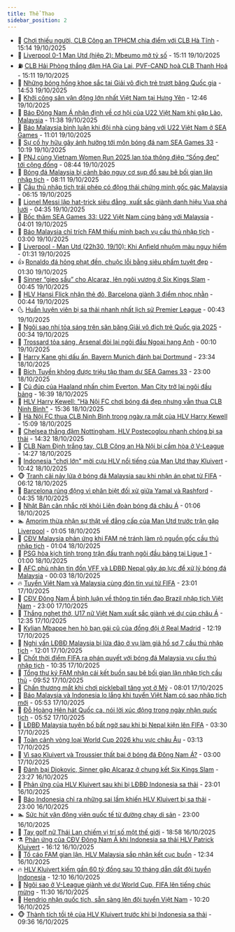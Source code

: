 ```yaml
---
title: Thể Thao
sidebar_position: 2
---
```


<!-- dantri-the-thao:START -->
- 🎡 [Chơi thiếu người, CLB Công an TPHCM chia điểm với CLB Hà Tĩnh](https://dantri.com.vn/the-thao/choi-thieu-nguoi-clb-cong-an-tphcm-chia-diem-voi-clb-ha-tinh-20251019215441205.htm) - 15:14 19/10/2025
- 💯 [Liverpool 0-1 Man Utd &lpar;hiệp 2&rpar;: Mbeumo mở tỷ số](https://dantri.com.vn/the-thao/liverpool-0-1-man-utd-hiep-2-mbeumo-mo-ty-so-20251019221114786.htm) - 15:11 19/10/2025
- ⛽️ [CLB Hải Phòng thắng đậm HA Gia Lai, PVF-CAND hoà CLB Thanh Hoá](https://dantri.com.vn/the-thao/clb-hai-phong-thang-dam-ha-gia-lai-pvf-cand-hoa-clb-thanh-hoa-20251019220518746.htm) - 15:11 19/10/2025
- 💃 [Những bóng hồng khoe sắc tại Giải vô địch trẻ trượt băng Quốc gia](https://dantri.com.vn/the-thao/nhung-bong-hong-khoe-sac-tai-giai-vo-dich-tre-truot-bang-quoc-gia-20251019091120692.htm) - 14:53 19/10/2025
- 🌈 [Khởi công sân vận động lớn nhất Việt Nam tại Hưng Yên](https://dantri.com.vn/the-thao/khoi-cong-san-van-dong-lon-nhat-viet-nam-tai-hung-yen-20251019193955269.htm) - 12:46 19/10/2025
- 🦅 [Báo Đông Nam Á nhận định về cơ hội của U22 Việt Nam khi gặp Lào, Malaysia](https://dantri.com.vn/the-thao/bao-dong-nam-a-nhan-dinh-ve-co-hoi-cua-u22-viet-nam-khi-gap-lao-malaysia-20251019155238230.htm) - 11:38 19/10/2025
- 🌝 [Báo Malaysia bình luận khi đội nhà cùng bảng với U22 Việt Nam ở SEA Games](https://dantri.com.vn/the-thao/bao-malaysia-binh-luan-khi-doi-nha-cung-bang-voi-u22-viet-nam-o-sea-games-20251019180102242.htm) - 11:01 19/10/2025
- 🚀 [Sự cố hy hữu gây ảnh hưởng tới môn bóng đá nam SEA Games 33](https://dantri.com.vn/the-thao/su-co-hy-huu-gay-anh-huong-toi-mon-bong-da-nam-sea-games-33-20251019171854955.htm) - 10:19 19/10/2025
- 🎉 [PNJ cùng Vietnam Women Run 2025 lan tỏa thông điệp “Sống đẹp” tới cộng đồng](https://dantri.com.vn/the-thao/pnj-cung-vietnam-women-run-2025-lan-toa-thong-diep-song-dep-toi-cong-dong-20251019153523073.htm) - 08:44 19/10/2025
- 📝 [Bóng đá Malaysia bị cảnh báo nguy cơ sụp đổ sau bê bối gian lận nhập tịch](https://dantri.com.vn/the-thao/bong-da-malaysia-bi-canh-bao-nguy-co-sup-do-sau-be-boi-gian-lan-nhap-tich-20251019085311519.htm) - 08:11 19/10/2025
- 🦄 [Cầu thủ nhập tịch trái phép có động thái chứng minh gốc gác Malaysia](https://dantri.com.vn/the-thao/cau-thu-nhap-tich-trai-phep-co-dong-thai-chung-minh-goc-gac-malaysia-20251019125735566.htm) - 06:15 19/10/2025
- 🎉 [Lionel Messi lập hat-trick siêu đẳng, xuất sắc giành danh hiệu Vua phá lưới](https://dantri.com.vn/the-thao/lionel-messi-lap-hat-trick-sieu-dang-xuat-sac-gianh-danh-hieu-vua-pha-luoi-20251019112230011.htm) - 04:35 19/10/2025
- 💼 [Bốc thăm SEA Games 33: U22 Việt Nam cùng bảng với Malaysia](https://dantri.com.vn/the-thao/boc-tham-sea-games-33-u22-viet-nam-cung-bang-voi-malaysia-20251019085455581.htm) - 04:01 19/10/2025
- 🤡 [Báo Malaysia chỉ trích FAM thiếu minh bạch vụ cầu thủ nhập tịch](https://dantri.com.vn/the-thao/bao-malaysia-chi-trich-fam-thieu-minh-bach-vu-cau-thu-nhap-tich-20251018233814107.htm) - 03:00 19/10/2025
- 🦆 [Liverpool - Man Utd &lpar;22h30, 19/10&rpar;: Khi Anfield nhuộm màu nguy hiểm](https://dantri.com.vn/the-thao/liverpool-man-utd-22h30-1910-khi-anfield-nhuom-mau-nguy-hiem-20251019080356104.htm) - 01:31 19/10/2025
- 👍 [Ronaldo đá hỏng phạt đền, chuộc lỗi bằng siêu phẩm tuyệt đẹp](https://dantri.com.vn/the-thao/ronaldo-da-hong-phat-den-chuoc-loi-bang-sieu-pham-tuyet-dep-20251019081655692.htm) - 01:30 19/10/2025
- 💼 [Sinner “gieo sầu” cho Alcaraz, lên ngôi vương ở Six Kings Slam](https://dantri.com.vn/the-thao/sinner-gieo-sau-cho-alcaraz-len-ngoi-vuong-o-six-kings-slam-20251019063411371.htm) - 00:45 19/10/2025
- 🦒 [HLV Hansi Flick nhận thẻ đỏ, Barcelona giành 3 điểm nhọc nhằn](https://dantri.com.vn/the-thao/hlv-hansi-flick-nhan-the-do-barcelona-gianh-3-diem-nhoc-nhan-20251019074226245.htm) - 00:44 19/10/2025
- 🌜 [Huấn luyện viên bị sa thải nhanh nhất lịch sử Premier League](https://dantri.com.vn/the-thao/huan-luyen-vien-bi-sa-thai-nhanh-nhat-lich-su-premier-league-20251018230454302.htm) - 00:43 19/10/2025
- 🦆 [Ngôi sao nhí tỏa sáng trên sân băng Giải vô địch trẻ Quốc gia 2025](https://dantri.com.vn/the-thao/ngoi-sao-nhi-toa-sang-tren-san-bang-giai-vo-dich-tre-quoc-gia-2025-20251018210305156.htm) - 00:34 19/10/2025
- 💪 [Trossard tỏa sáng, Arsenal đòi lại ngôi đầu Ngoại hạng Anh](https://dantri.com.vn/the-thao/trossard-toa-sang-arsenal-doi-lai-ngoi-dau-ngoai-hang-anh-20251019070747357.htm) - 00:10 19/10/2025
- 🧠 [Harry Kane ghi dấu ấn, Bayern Munich đánh bại Dortmund](https://dantri.com.vn/the-thao/harry-kane-ghi-dau-an-bayern-munich-danh-bai-dortmund-20251019025757850.htm) - 23:34 18/10/2025
- 🦄 [Bích Tuyền không được triệu tập tham dự SEA Games 33](https://dantri.com.vn/the-thao/bich-tuyen-khong-duoc-trieu-tap-tham-du-sea-games-33-20251019065934822.htm) - 23:00 18/10/2025
- 🥸 [Cú đúp của Haaland nhấn chìm Everton, Man City trở lại ngôi đầu bảng](https://dantri.com.vn/the-thao/cu-dup-cua-haaland-nhan-chim-everton-man-city-tro-lai-ngoi-dau-bang-20251018233812836.htm) - 16:39 18/10/2025
- 🤠 [HLV Harry Kewell: &quot;Hà Nội FC chơi bóng đá đẹp nhưng vẫn thua CLB Ninh Bình&quot;](https://dantri.com.vn/the-thao/hlv-harry-kewell-ha-noi-fc-choi-bong-da-dep-nhung-van-thua-clb-ninh-binh-20251018222142788.htm) - 15:36 18/10/2025
- 👺 [Hà Nội FC thua CLB Ninh Bình trong ngày ra mắt của HLV Harry Kewell](https://dantri.com.vn/the-thao/ha-noi-fc-thua-clb-ninh-binh-trong-ngay-ra-mat-cua-hlv-harry-kewell-20251018220050641.htm) - 15:09 18/10/2025
- 📝 [Chelsea thắng đậm Nottingham, HLV Postecoglou nhanh chóng bị sa thải](https://dantri.com.vn/the-thao/chelsea-thang-dam-nottingham-hlv-postecoglou-nhanh-chong-bi-sa-thai-20251018213136488.htm) - 14:32 18/10/2025
- 🦆 [CLB Nam Định trắng tay, CLB Công an Hà Nội bị cầm hòa ở V-League](https://dantri.com.vn/the-thao/clb-nam-dinh-trang-tay-clb-cong-an-ha-noi-bi-cam-hoa-o-v-league-20251018204416899.htm) - 14:27 18/10/2025
- 🥳 [Indonesia &quot;chơi lớn&quot; mời cựu HLV nổi tiếng của Man Utd thay Kluivert](https://dantri.com.vn/the-thao/indonesia-choi-lon-moi-cuu-hlv-noi-tieng-cua-man-utd-thay-kluivert-20251018174230628.htm) - 10:42 18/10/2025
- 🐵 [Tranh cãi nảy lửa ở bóng đá Malaysia sau khi nhận án phạt từ FIFA](https://dantri.com.vn/the-thao/tranh-cai-nay-lua-o-bong-da-malaysia-sau-khi-nhan-an-phat-tu-fifa-20251018115727428.htm) - 06:12 18/10/2025
- 🤩 [Barcelona rúng động vì phân biệt đối xử giữa Yamal và Rashford](https://dantri.com.vn/the-thao/barcelona-rung-dong-vi-phan-biet-doi-xu-giua-yamal-va-rashford-20251018113458781.htm) - 04:35 18/10/2025
- 🤠 [Nhật Bản cân nhắc rời khỏi Liên đoàn bóng đá châu Á](https://dantri.com.vn/the-thao/nhat-ban-can-nhac-roi-khoi-lien-doan-bong-da-chau-a-20251018095049134.htm) - 01:06 18/10/2025
- 🏊 [Amorim thừa nhận sự thật về đẳng cấp của Man Utd trước trận gặp Liverpool](https://dantri.com.vn/the-thao/amorim-thua-nhan-su-that-ve-dang-cap-cua-man-utd-truoc-tran-gap-liverpool-20251017203701382.htm) - 01:05 18/10/2025
- 🗽 [CĐV Malaysia phản ứng khi FAM né tránh làm rõ nguồn gốc cầu thủ nhập tịch](https://dantri.com.vn/the-thao/cdv-malaysia-phan-ung-khi-fam-ne-tranh-lam-ro-nguon-goc-cau-thu-nhap-tich-20251018002506895.htm) - 01:04 18/10/2025
- 🚀 [PSG hòa kịch tính trong trận đấu tranh ngôi đầu bảng tại Ligue 1](https://dantri.com.vn/the-thao/psg-hoa-kich-tinh-trong-tran-dau-tranh-ngoi-dau-bang-tai-ligue-1-20251018081643262.htm) - 01:00 18/10/2025
- 🎉 [AFC phủ nhận tin đồn VFF và LĐBĐ Nepal gây áp lực để xử lý bóng đá Malaysia](https://dantri.com.vn/the-thao/afc-phu-nhan-tin-don-vff-va-ldbd-nepal-gay-ap-luc-de-xu-ly-bong-da-malaysia-20251017233332226.htm) - 00:03 18/10/2025
- 🔥 [Tuyển Việt Nam và Malaysia cùng đón tin vui từ FIFA](https://dantri.com.vn/the-thao/tuyen-viet-nam-va-malaysia-cung-don-tin-vui-tu-fifa-20251017234849229.htm) - 23:01 17/10/2025
- 🎉 [CĐV Đông Nam Á bình luận về thông tin tiền đạo Brazil nhập tịch Việt Nam](https://dantri.com.vn/the-thao/cdv-dong-nam-a-binh-luan-ve-thong-tin-tien-dao-brazil-nhap-tich-viet-nam-20251017175204961.htm) - 23:00 17/10/2025
- 🎡 [Thắng nghẹt thở, U17 nữ Việt Nam xuất sắc giành vé dự cúp châu Á](https://dantri.com.vn/the-thao/thang-nghet-tho-u17-nu-viet-nam-xuat-sac-gianh-ve-du-cup-chau-a-20251017193451839.htm) - 12:35 17/10/2025
- 🐻 [Kylian Mbappe hẹn hò bạn gái cũ của đồng đội ở Real Madrid](https://dantri.com.vn/the-thao/kylian-mbappe-hen-ho-ban-gai-cu-cua-dong-doi-o-real-madrid-20251017191935122.htm) - 12:19 17/10/2025
- 🌊 [Nghi vấn LĐBĐ Malaysia bị lừa đảo ở vụ làm giả hồ sơ 7 cầu thủ nhập tịch](https://dantri.com.vn/the-thao/nghi-van-ldbd-malaysia-bi-lua-dao-o-vu-lam-gia-ho-so-7-cau-thu-nhap-tich-20251017190135126.htm) - 12:01 17/10/2025
- 💃 [Chốt thời điểm FIFA ra phán quyết với bóng đá Malaysia vụ cầu thủ nhập tịch](https://dantri.com.vn/the-thao/chot-thoi-diem-fifa-ra-phan-quyet-voi-bong-da-malaysia-vu-cau-thu-nhap-tich-20251017165829097.htm) - 10:35 17/10/2025
- 🤔 [Tổng thư ký FAM nhận cái kết buồn sau bê bối gian lận nhập tịch cầu thủ](https://dantri.com.vn/the-thao/tong-thu-ky-fam-nhan-cai-ket-buon-sau-be-boi-gian-lan-nhap-tich-cau-thu-20251017155950944.htm) - 09:52 17/10/2025
- 🤭 [Chấn thương mắt khi chơi pickleball tăng vọt ở Mỹ](https://dantri.com.vn/the-thao/chan-thuong-mat-khi-choi-pickleball-tang-vot-o-my-20251017140259434.htm) - 08:01 17/10/2025
- 👹 [Báo Malaysia và Indonesia lo lắng khi tuyển Việt Nam có sao nhập tịch mới](https://dantri.com.vn/the-thao/bao-malaysia-va-indonesia-lo-lang-khi-tuyen-viet-nam-co-sao-nhap-tich-moi-20251017125316137.htm) - 05:53 17/10/2025
- 🗽 [Đỗ Hoàng Hên hát Quốc ca, nói lời xúc động trong ngày nhận quốc tịch](https://dantri.com.vn/the-thao/do-hoang-hen-hat-quoc-ca-noi-loi-xuc-dong-trong-ngay-nhan-quoc-tich-20251017134333823.htm) - 05:52 17/10/2025
- 🥳 [LĐBĐ Malaysia tuyên bố bất ngờ sau khi bị Nepal kiện lên FIFA](https://dantri.com.vn/the-thao/ldbd-malaysia-tuyen-bo-bat-ngo-sau-khi-bi-nepal-kien-len-fifa-20251017103032384.htm) - 03:30 17/10/2025
- 💃 [Toàn cảnh vòng loại World Cup 2026 khu vực châu Âu](https://dantri.com.vn/the-thao/toan-canh-vong-loai-world-cup-2026-khu-vuc-chau-au-20251017093319400.htm) - 03:13 17/10/2025
- 🧰 [Vì sao Kluivert và Troussier thất bại ở bóng đá Đông Nam Á?](https://dantri.com.vn/the-thao/vi-sao-kluivert-va-troussier-that-bai-o-bong-da-dong-nam-a-20251017004815742.htm) - 03:00 17/10/2025
- 💪 [Đánh bại Djokovic, Sinner gặp Alcaraz ở chung kết Six Kings Slam](https://dantri.com.vn/the-thao/danh-bai-djokovic-sinner-gap-alcaraz-o-chung-ket-six-kings-slam-20251017062254058.htm) - 23:27 16/10/2025
- 🚀 [Phản ứng của HLV Kluivert sau khi bị LĐBĐ Indonesia sa thải](https://dantri.com.vn/the-thao/phan-ung-cua-hlv-kluivert-sau-khi-bi-ldbd-indonesia-sa-thai-20251016230018614.htm) - 23:01 16/10/2025
- 🤠 [Báo Indonesia chỉ ra những sai lầm khiến HLV Kluivert bị sa thải](https://dantri.com.vn/the-thao/bao-indonesia-chi-ra-nhung-sai-lam-khien-hlv-kluivert-bi-sa-thai-20251016204303156.htm) - 23:00 16/10/2025
- 🏊 [Sức hút vận động viên quốc tế từ đường chạy di sản](https://dantri.com.vn/the-thao/suc-hut-van-dong-vien-quoc-te-tu-duong-chay-di-san-20251016174238427.htm) - 23:00 16/10/2025
- 🦄 [Tay golf nữ Thái Lan chiếm vị trí số một thế giới](https://dantri.com.vn/the-thao/tay-golf-nu-thai-lan-chiem-vi-tri-so-mot-the-gioi-20251016124136163.htm) - 18:58 16/10/2025
- ⚗️ [Phản ứng của CĐV Đông Nam Á khi Indonesia sa thải HLV Patrick Kluivert](https://dantri.com.vn/the-thao/phan-ung-cua-cdv-dong-nam-a-khi-indonesia-sa-thai-hlv-patrick-kluivert-20251016225010619.htm) - 16:12 16/10/2025
- 🥷 [Tố cáo FAM gian lận, HLV Malaysia sắp nhận kết cục buồn](https://dantri.com.vn/the-thao/to-cao-fam-gian-lan-hlv-malaysia-sap-nhan-ket-cuc-buon-20251016191413350.htm) - 12:34 16/10/2025
- 🔥 [HLV Kluivert kiếm gần 60 tỷ đồng sau 10 tháng dẫn dắt đội tuyển Indonesia](https://dantri.com.vn/the-thao/hlv-kluivert-kiem-gan-60-ty-dong-sau-10-thang-dan-dat-doi-tuyen-indonesia-20251016172610988.htm) - 12:10 16/10/2025
- 🦅 [Ngôi sao ở V-League giành vé dự World Cup, FIFA lên tiếng chúc mừng](https://dantri.com.vn/the-thao/ngoi-sao-o-v-league-gianh-ve-du-world-cup-fifa-len-tieng-chuc-mung-20251016183020017.htm) - 11:30 16/10/2025
- 🌝 [Hendrio nhận quốc tịch, sẵn sàng lên đội tuyển Việt Nam](https://dantri.com.vn/the-thao/hendrio-nhan-quoc-tich-san-sang-len-doi-tuyen-viet-nam-20251016171932260.htm) - 10:20 16/10/2025
- 🐵 [Thành tích tồi tệ của HLV Kluivert trước khi bị Indonesia sa thải](https://dantri.com.vn/the-thao/thanh-tich-toi-te-cua-hlv-kluivert-truoc-khi-bi-indonesia-sa-thai-20251016152128386.htm) - 09:36 16/10/2025<!-- dantri-the-thao:END -->

